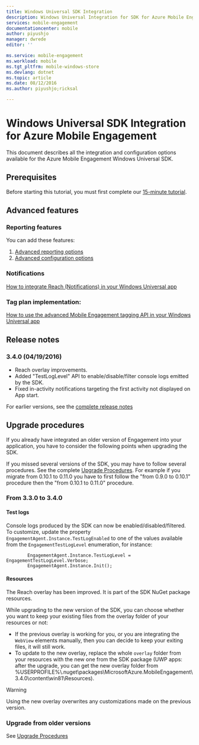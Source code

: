 ```yaml
---
title: Windows Universal SDK Integration
description: Windows Universal Integration for SDK for Azure Mobile Engagement
services: mobile-engagement
documentationcenter: mobile
author: piyushjo
manager: dwrede
editor: ''

ms.service: mobile-engagement
ms.workload: mobile
ms.tgt_pltfrm: mobile-windows-store
ms.devlang: dotnet
ms.topic: article
ms.date: 08/12/2016
ms.author: piyushjo;ricksal

---
```

# Windows Universal SDK Integration for Azure Mobile Engagement
This document describes all the integration and configuration options available for the Azure Mobile Engagement Windows Universal SDK.

## Prerequisites
Before starting this tutorial, you must first complete our [15-minute tutorial](mobile-engagement-windows-store-dotnet-get-started.md).

## Advanced features
### Reporting features
You can add these features:

1. [Advanced reporting options](mobile-engagement-windows-store-advanced-reporting.md)
2. [Advanced configuration options](mobile-engagement-windows-store-advanced-configuration.md)

### Notifications
[How to integrate Reach (Notifications) in your Windows Universal app](mobile-engagement-windows-store-integrate-engagement-reach.md)

### Tag plan implementation:
[How to use the advanced Mobile Engagement tagging API in your Windows Universal app](mobile-engagement-windows-store-use-engagement-api.md)

## Release notes
### 3.4.0 (04/19/2016)
* Reach overlay improvements.
* Added "TestLogLevel" API to enable/disable/filter console logs emitted by the SDK.
* Fixed in-activity notifications targeting the first activity not displayed on App start.

For earlier versions, see the [complete release notes](mobile-engagement-windows-store-release-notes.md)

## Upgrade procedures
If you already have integrated an older version of Engagement into your application, you have to consider the following points when upgrading the SDK.

If you missed several versions of the SDK, you may have to follow several procedures. See the complete [Upgrade Procedures](mobile-engagement-windows-store-upgrade-procedure.md). For example if you migrate from 0.10.1 to 0.11.0 you have to first follow the "from 0.9.0 to 0.10.1" procedure then the "from 0.10.1 to 0.11.0" procedure.

### From 3.3.0 to 3.4.0
#### Test logs
Console logs produced by the SDK can now be enabled/disabled/filtered. To customize, update the property `EngagementAgent.Instance.TestLogEnabled` to one of the values available from the `EngagementTestLogLevel` enumeration, for instance:

            EngagementAgent.Instance.TestLogLevel = EngagementTestLogLevel.Verbose;
            EngagementAgent.Instance.Init();

#### Resources
The Reach overlay has been improved. It is part of the SDK NuGet package resources.

While upgrading to the new version of the SDK, you can choose whether you want to keep your existing files from the overlay folder of your resources or not:

* If the previous overlay is working for you, or you are integrating the `WebView` elements manually, then you can decide to keep your exiting files, it will still work.
* To update to the new overlay, replace the whole `overlay` folder from your resources with the new one from the SDK package
  (UWP apps: after the upgrade, you can get the new overlay folder from %USERPROFILE%\\.nuget\packages\MicrosoftAzure.MobileEngagement\3.4.0\content\win81\Resources).

> [!WARNING]
> Using the new overlay overwrites any customizations made on the previous version.
> 
> 

### Upgrade from older versions
See [Upgrade Procedures](mobile-engagement-windows-store-upgrade-procedure.md)

